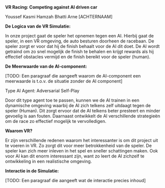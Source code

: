 **VR Racing: Competing against AI driven car** 

Youssef Kasmi 
Hamzah Bhatti 
Arne [ACHTERNAAM] 

**De Logica van de VR Simulatie:** 

  

In  onze project gaat de speler het opnemen tegen een AI. Hierbij gaat de speler, in een VR omgeving, de auto besturen doorheen de racebaan. De speler zorgt er voor dat hij de finish behaalt voor de AI dit doet. De AI wordt getraind om zo snel mogelijk de finish te behalen en krijgt rewards als hij effectief obstacles vermijd en de finish bereikt voor de speler (human). 

  

**De Meerwaarde van de AI-component:** 

 [TODO: Een paragraaf die aangeeft waarom de AI-component een meerwaarde is t.o.v. de situatie zonder de AI component] 

 

Type AI Agent: Adversarial Self-Play 

Door dit type agent toe te passen, kunnen we de AI trainen in een dynamische omgeving waarbij de AI zich telkens zelf uitdaagt tegen de speler (Human). Dit zorgt ervoor dat de AI telkens beter presteert en minder gevoelig is aan fouten. Daarnaast ontwikkelt de AI verschillende strategieën om de race zo effectief mogelijk te vervolledigen. 

  

**Waarom VR?** 

  

Er zijn verschillende redenen waarom het interessanter is om dit project uit te voeren in VR. Zo zorgt dit voor meer betrokkenheid van de speler. De speler kan zich meer inleven in het spel en sneller schattingen maken. Ook voor AI kan dit enorm interessant zijn, want zo leert de AI zichzelf te ontwikkeling in een realistische omgeving. 

  

**Interactie in de Simulatie:** 

  

[TODO: Een paragraaf  die aangeeft wat de interactie precies inhoud] 
